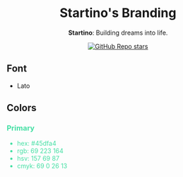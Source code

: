 <div align="center">

# **Startino's Branding**

**Startino**: Building dreams into life.

[![GitHub Repo stars](https://img.shields.io/github/stars/startino/brand)](https://github.com/startino/brand)

</div>

## Font

- Lato

## Colors

<div style="color: #45dfa4">

### Primary

- hex: #45dfa4
- rgb: 69 223 164
- hsv: 157 69 87
- cmyk: 69 0 26 13

</div>
